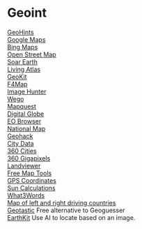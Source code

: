 # Geoint

[GeoHints](https://www.geohints.com/) \
[Google Maps](https://www.google.com/maps) \
[Bing Maps](https://www.bing.com/maps) \
[Open Street Map](https://www.openstreetmap.org/) \
[Soar Earth](https://soar.earth/) \
[Living Atlas](https://livingatlas.arcgis.com/wayback/) \
[GeoKit](https://www.localfocus.nl/geokit/) \
[F4Map](https://demo.f4map.com/) \
[Image Hunter](https://imagehunter.apollomapping.com/) \
[Wego](https://wego.here.com/) \
[Mapquest](https://www.mapquest.com/) \
[Digital Globe](https://discover.digitalglobe.com/) \
[EO Browser](https://apps.sentinel-hub.com/eo-browser/) \
[National Map](https://beta.nationalmap.terria.io/) \
[Geohack](https://geohack.toolforge.org/) \
[City Data](https://www.city-data.com/) \
[360 Cities](https://www.360cities.net/map) \
[360 Gigapixels](https://360gigapixels.com/) \
[Landviewer](https://eos.com/landviewer/) \
[Free Map Tools](https://www.freemaptools.com/) \
[GPS Coordinates](https://www.gps-coordinates.net/) \
[Sun Calculations](http://suncalc.net/) \
[What3Words](https://what3words.com/) \
[Map of left and right driving countries](https://www.drivingdirectionsandmaps.com/map-of-the-left-right-driving-countries/) \
[Geotastic](https://geotastic.net/home) Free alternative to Geoguesser \
[EarthKit](https://earthkit.app/sift) Use AI to locate based on an image.
